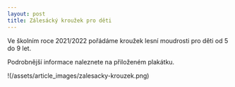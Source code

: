 ```yaml
---
layout: post
title: Zálesácký kroužek pro děti
---
```


Ve školním roce 2021/2022 pořádáme kroužek lesní moudrosti pro děti od 5 do 9 let.

Podrobnější informace naleznete na přiloženém plakátku.

!(/assets/article_images/zalesacky-krouzek.png)
